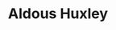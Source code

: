 ---
title: "Aldous Huxley"
hashtag: "aldous-huxley"
tags:
  - Philosopher
  - Psychonaut
  - Writer
  - Human Being
---